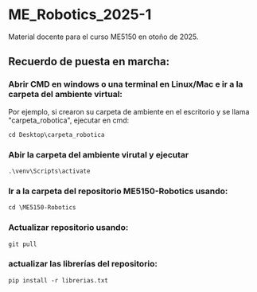 # ME_Robotics_2025-1
Material docente para el curso ME5150 en otoño de 2025.

## Recuerdo de puesta en marcha:

### Abrir CMD en windows o una terminal en Linux/Mac e ir a la carpeta del ambiente virtual:

Por ejemplo, si crearon su carpeta de ambiente en el escritorio y se llama "carpeta_robotica", ejecutar en cmd:

`cd Desktop\carpeta_robotica`


### Abir la carpeta del ambiente virutal y ejecutar

`.\venv\Scripts\activate`

### Ir a la carpeta del repositorio ME5150-Robotics usando:

`cd \ME5150-Robotics`

### Actualizar repositorio usando:

`git pull`

### actualizar las librerías del repositorio:

`pip install -r librerias.txt`
